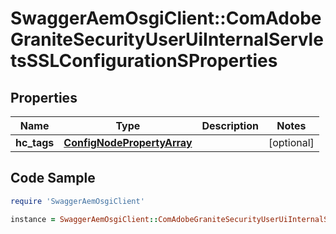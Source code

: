 # SwaggerAemOsgiClient::ComAdobeGraniteSecurityUserUiInternalServletsSSLConfigurationSProperties

## Properties

Name | Type | Description | Notes
------------ | ------------- | ------------- | -------------
**hc_tags** | [**ConfigNodePropertyArray**](ConfigNodePropertyArray.md) |  | [optional] 

## Code Sample

```ruby
require 'SwaggerAemOsgiClient'

instance = SwaggerAemOsgiClient::ComAdobeGraniteSecurityUserUiInternalServletsSSLConfigurationSProperties.new(hc_tags: null)
```


